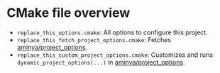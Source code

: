 # CMake file overview

- `replace_this_options.cmake`: All options to configure this project.
- `replace_this_fetch_project_options.cmake`: Fetches [aminya/project_options](https://github.com/aminya/project_options).
- `replace_this_custom_project_options.cmake`: Customizes and runs `dynamic_project_options(...)` in [aminya/project_options](https://github.com/aminya/project_options).
